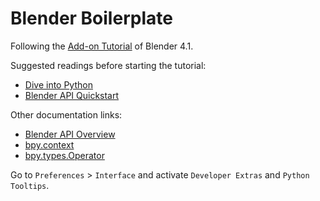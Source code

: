 # Blender Boilerplate

Following the [Add-on Tutorial](https://docs.blender.org/manual/en/latest/advanced/scripting/addon_tutorial.html) of Blender 4.1.

Suggested readings before starting the tutorial: 

- [Dive into Python](https://finderiko.com/python-book)
- [Blender API Quickstart](https://docs.blender.org/api/current/info_quickstart.html)

Other documentation links:

- [Blender API Overview](https://docs.blender.org/api/current/info_overview.html)
- [bpy.context](https://docs.blender.org/api/4.1/bpy.context.html#module-bpy.context)
- [bpy.types.Operator](https://docs.blender.org/api/4.1/bpy.types.Operator.html#bpy.types.Operator)


Go to `Preferences` > `Interface` and activate `Developer Extras` and `Python Tooltips`.
